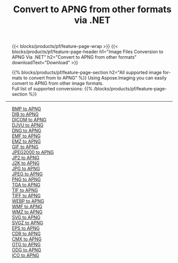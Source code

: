 ﻿---
title: Convert to APNG from other formats via .NET 
weight: 3920
url: /net/conversion/to/apng 
lang: en
langdirlevel: 2
locales: zh-hans,ja,it,ru,de,es,fr,nl,id,lt,pl,pt,vi,tr,ko,zh-hant,ar,hi,th,sv,cs,uk,he
description: Using Aspose.Imaging you can easily convert to APNG from other formats
---

{{< blocks/products/pf/feature-page-wrap >}}
{{< blocks/products/pf/feature-page-header h1="Image Files Conversion to APNG Via .NET" h2="Convert to APNG from other formats" downloadText="Download" >}}


{{% blocks/products/pf/feature-page-section  h2="All supported image formats to convert from to APNG" %}}
Using Aspose.Imaging you can easily convert to APNG from other image formats.
<br/>
Full list of supported conversions:
{{% /blocks/products/pf/feature-page-section %}}
<div class="container-fluid productfamilypage bg-gray">
    <div class="convertypes bg-gray agp-content section">
        <div class="container">
		<hr style="margin-left:-20px;"/>
		<div class="row other-converters">
		    <div class='col-md-2 other-converter remove-lp remove-rp'><a href="/imaging/net/conversion/bmp-to-apng" >BMP to APNG</a></div>
<div class='col-md-2 other-converter remove-lp remove-rp'><a href="/imaging/net/conversion/dib-to-apng" >DIB to APNG</a></div>
<div class='col-md-2 other-converter remove-lp remove-rp'><a href="/imaging/net/conversion/dicom-to-apng" >DICOM to APNG</a></div>
<div class='col-md-2 other-converter remove-lp remove-rp'><a href="/imaging/net/conversion/djvu-to-apng" >DJVU to APNG</a></div>
<div class='col-md-2 other-converter remove-lp remove-rp'><a href="/imaging/net/conversion/dng-to-apng" >DNG to APNG</a></div>
<div class='col-md-2 other-converter remove-lp remove-rp'><a href="/imaging/net/conversion/emf-to-apng" >EMF to APNG</a></div>
<div class='col-md-2 other-converter remove-lp remove-rp'><a href="/imaging/net/conversion/emz-to-apng" >EMZ to APNG</a></div>
<div class='col-md-2 other-converter remove-lp remove-rp'><a href="/imaging/net/conversion/gif-to-apng" >GIF to APNG</a></div>
<div class='col-md-2 other-converter remove-lp remove-rp'><a href="/imaging/net/conversion/jpeg2000-to-apng" >JPEG2000 to APNG</a></div>
<div class='col-md-2 other-converter remove-lp remove-rp'><a href="/imaging/net/conversion/jp2-to-apng" >JP2 to APNG</a></div>
<div class='col-md-2 other-converter remove-lp remove-rp'><a href="/imaging/net/conversion/j2k-to-apng" >J2K to APNG</a></div>
<div class='col-md-2 other-converter remove-lp remove-rp'><a href="/imaging/net/conversion/jpg-to-apng" >JPG to APNG</a></div>
<div class='col-md-2 other-converter remove-lp remove-rp'><a href="/imaging/net/conversion/jpeg-to-apng" >JPEG to APNG</a></div>
<div class='col-md-2 other-converter remove-lp remove-rp'><a href="/imaging/net/conversion/png-to-apng" >PNG to APNG</a></div>
<div class='col-md-2 other-converter remove-lp remove-rp'><a href="/imaging/net/conversion/tga-to-apng" >TGA to APNG</a></div>
<div class='col-md-2 other-converter remove-lp remove-rp'><a href="/imaging/net/conversion/tif-to-apng" >TIF to APNG</a></div>
<div class='col-md-2 other-converter remove-lp remove-rp'><a href="/imaging/net/conversion/tiff-to-apng" >TIFF to APNG</a></div>
<div class='col-md-2 other-converter remove-lp remove-rp'><a href="/imaging/net/conversion/webp-to-apng" >WEBP to APNG</a></div>
<div class='col-md-2 other-converter remove-lp remove-rp'><a href="/imaging/net/conversion/wmf-to-apng" >WMF to APNG</a></div>
<div class='col-md-2 other-converter remove-lp remove-rp'><a href="/imaging/net/conversion/wmz-to-apng" >WMZ to APNG</a></div>
<div class='col-md-2 other-converter remove-lp remove-rp'><a href="/imaging/net/conversion/svg-to-apng" >SVG to APNG</a></div>
<div class='col-md-2 other-converter remove-lp remove-rp'><a href="/imaging/net/conversion/svgz-to-apng" >SVGZ to APNG</a></div>
<div class='col-md-2 other-converter remove-lp remove-rp'><a href="/imaging/net/conversion/eps-to-apng" >EPS to APNG</a></div>
<div class='col-md-2 other-converter remove-lp remove-rp'><a href="/imaging/net/conversion/cdr-to-apng" >CDR to APNG</a></div>
<div class='col-md-2 other-converter remove-lp remove-rp'><a href="/imaging/net/conversion/cmx-to-apng" >CMX to APNG</a></div>
<div class='col-md-2 other-converter remove-lp remove-rp'><a href="/imaging/net/conversion/otg-to-apng" >OTG to APNG</a></div>
<div class='col-md-2 other-converter remove-lp remove-rp'><a href="/imaging/net/conversion/odg-to-apng" >ODG to APNG</a></div>
<div class='col-md-2 other-converter remove-lp remove-rp'><a href="/imaging/net/conversion/ico-to-apng" >ICO to APNG</a></div>
                </div>
        </div>
    </div>
</div>
<br/>

